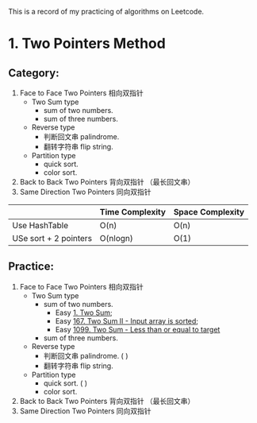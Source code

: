 This is a record of my practicing of algorithms on Leetcode.

# 1. Two Pointers Method

## Category:

1. Face to Face Two Pointers 相向双指针 
   - Two Sum type
     - sum of two numbers. 
     - sum of three numbers. 
   - Reverse type     
     - 判断回文串 palindrome. 
     - 翻转字符串 flip string. 
   - Partition type
     - quick sort. 
     - color sort.
2. Back to Back Two Pointers 背向双指针 （最长回文串）
3. Same Direction Two Pointers 同向双指针  


||Time Complexity|Space Complexity|
|-|-|-|
|Use HashTable| O(n)|O(n)|
|USe sort + 2 pointers|O(nlogn)|O(1)|



  
## Practice:

1. Face to Face Two Pointers 相向双指针 
   - Two Sum type
     - sum of two numbers.  
       - Easy [1. Two Sum](leetcode/1.twosum.md); 
       - Easy [167. Two Sum II - Input array is sorted](leetcode/167.Two_Sum_II_Input_array_is_sorted.md);  
       - Easy [1099. Two Sum - Less than or equal to target](leetcode/1099.Two_Sum_Less_than_or_equal_to_target.md) 
     - sum of three numbers. 
   - Reverse type     
     - 判断回文串 palindrome. (  )
     - 翻转字符串 flip string. 
   - Partition type
     - quick sort. (  )
     - color sort.
2. Back to Back Two Pointers 背向双指针 （最长回文串）
3. Same Direction Two Pointers 同向双指针  
